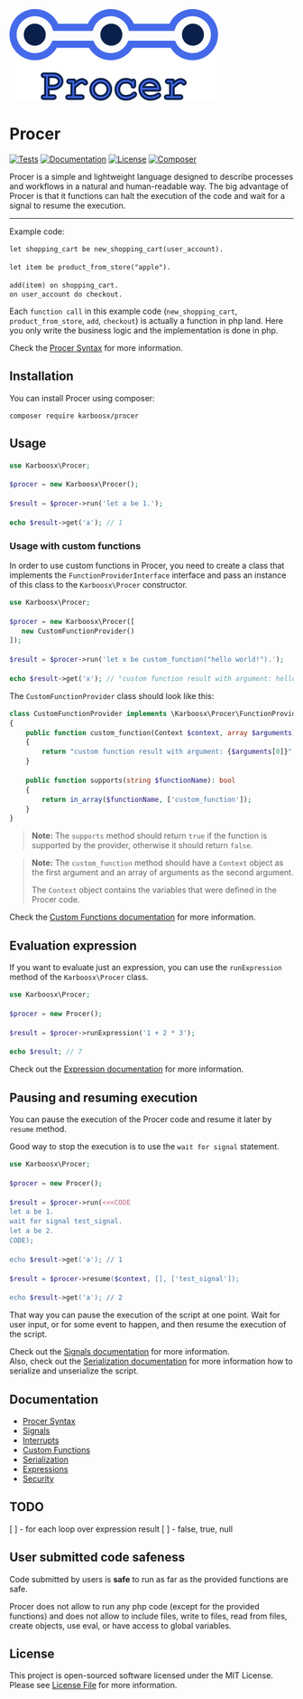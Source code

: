 ![logo](.github/logo.png?raw=true)

# Procer

[![Tests](https://github.com/karboosx/procer/actions/workflows/tests.yml/badge.svg)](https://github.com/karboosx/procer/actions/workflows/tests.yml)
[![Documentation](https://karboosx.net/badge/Documentation-done-dark-orange.svg)](/docs)
[![License](https://karboosx.net/badge/License-MIT-dark-green.svg)](LICENSE)
[![Composer](https://karboosx.net/badge/Composer-install-dark-blue.svg)](https://packagist.org/packages/karboosx/procer)

Procer is a simple and lightweight language designed to describe processes and workflows in a natural and human-readable way.
The big advantage of Procer is that it functions can halt the execution of the code and wait for a signal to resume the execution.

----

Example code:
```
let shopping_cart be new_shopping_cart(user_account).

let item be product_from_store("apple").

add(item) on shopping_cart.
on user_account do checkout.
```
Each `function call` in this example code (`new_shopping_cart`, `product_from_store`, `add`, `checkout`) is actually a function in php land. 
Here you only write the business logic and the implementation is done in php.

Check the [Procer Syntax](docs/syntax.md) for more information.

## Installation

You can install Procer using composer:

```
composer require karboosx/procer
```

## Usage

```php
use Karboosx\Procer;

$procer = new Karboosx\Procer();

$result = $procer->run('let a be 1.');

echo $result->get('a'); // 1
```

### Usage with custom functions
In order to use custom functions in Procer, you need to create a class that implements the `FunctionProviderInterface` interface and pass an instance of this class to the `Karboosx\Procer` constructor.

```php
use Karboosx\Procer;

$procer = new Karboosx\Procer([
   new CustomFunctionProvider()
]);

$result = $procer->run('let x be custom_function("hello world!").');

echo $result->get('x'); // "custom function result with argument: hello world!"
```

The `CustomFunctionProvider` class should look like this:

```php
class CustomFunctionProvider implements \Karboosx\Procer\FunctionProviderInterface
{
    public function custom_function(Context $context, array $arguments): string
    {
        return "custom function result with argument: {$arguments[0]}";
    }
    
    public function supports(string $functionName): bool
    {
        return in_array($functionName, ['custom_function']);
    }
}
```

> **Note:** The `supports` method should return `true` if the function is supported by the provider, otherwise it should return `false`.

> **Note:** The `custom_function` method should have a `Context` object as the first argument and an array of arguments as the second argument.
> 
> The `Context` object contains the variables that were defined in the Procer code.

Check the [Custom Functions documentation](docs/custom_functions.md) for more information.

## Evaluation expression

If you want to evaluate just an expression, you can use the `runExpression` method of the `Karboosx\Procer` class.

```php
use Karboosx\Procer;

$procer = new Procer();

$result = $procer->runExpression('1 + 2 * 3');

echo $result; // 7
```

Check out the [Expression documentation](docs/expressions.md) for more information.

## Pausing and resuming execution

You can pause the execution of the Procer code and resume it later by `resume` method.

Good way to stop the execution is to use the `wait for signal` statement.

```php
use Karboosx\Procer;

$procer = new Procer();

$result = $procer->run(<<<CODE
let a be 1.
wait for signal test_signal.
let a be 2.
CODE);

echo $result->get('a'); // 1

$result = $procer->resume($context, [], ['test_signal']);

echo $result->get('a'); // 2
```

That way you can pause the execution of the script at one point. Wait for user input, or for some event to happen, and then resume the execution of the script.

Check out the [Signals documentation](docs/signals.md) for more information.  
Also, check out the [Serialization documentation](docs/serialization.md) for more information how to serialize and unserialize the script.
## Documentation

- [Procer Syntax](docs/syntax.md)
- [Signals](docs/signals.md)
- [Interrupts](docs/interrupts.md)
- [Custom Functions](docs/custom_functions.md)
- [Serialization](docs/serialization.md)
- [Expressions](docs/expressions.md)
- [Security](docs/security.md)

## TODO
[ ] - for each loop over expression result
[ ] - false, true, null

[//]: # (- [Error Handling]&#40;docs/error_handling.md&#41;)
[//]: # (- [Examples]&#40;docs/examples.md&#41;)

[//]: # (## Guides)
[//]: # (- [How to create proper custom functions]&#40;docs/guides/custom_functions.md#how-to-create-proper-custom-functions&#41;)
[//]: # (- [Good practices]&#40;docs/guides/good_practices.md&#41;)
[//]: # (- [Naming conventions]&#40;docs/guides/naming_conventions.md&#41;)

[//]: # (## Going deeper)
[//]: # (- [How Procer works]&#40;docs/how_it_works.md&#41;)
[//]: # (- [Parser and IC]&#40;docs/parser_and_ic.md&#41;)

## User submitted code safeness
Code submitted by users is **safe** to run as far as the provided functions are safe.

Procer does not allow to run any php code (except for the provided functions) and does not allow to include files, write to files, read from files, create objects, use eval, or have access to global variables.

## License

This project is open-sourced software licensed under the MIT License. Please see [License File](LICENSE) for more information.
